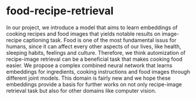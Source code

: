 # food-recipe-retrieval
In our project, we introduce a model that  aims to learn embeddings of cooking recipes and food images that  yields notable results on image-recipe captioning task. Food is one of the most fundamental issus for humans, since it can affect every other aspects of our lives, like health, sleeping habits, feelings and culture. Therefore, we think automization of recipe-image retrieval can be a beneficial task that  makes cooking food easier. We propose a complex combined neural network that learns embeddings for ingredients, cooking instructions and food images through different joint models.  This domain is fairly new and we hope these embeddings provide a basis for further works on not only recipe-image retrieval task but also for other domains like computer vision.
